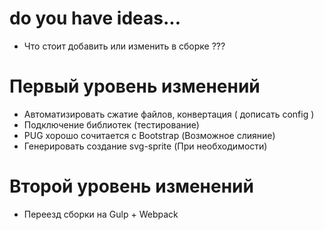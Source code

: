 

<!-- ------------------------------------------------- -->


# do you have ideas...
- Что стоит добавить или изменить в сборке ???


# Первый уровень изменений
- Автоматизировать сжатие файлов, конвертация ( дописать config )
- Подключение библиотек (тестирование)
- PUG хорошо сочитается с Bootstrap (Возможное слияние)
- Генерировать создание svg-sprite (При необходимости)

# Второй уровень изменений
- Переезд сборки на Gulp + Webpack

